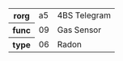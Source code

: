 <table>
    <tr>
      <th>rorg</th>
      <td>a5</td>
      <td>4BS Telegram</td>
    </tr>
    <tr>
      <th>func</th>
      <td>09</td>
      <td>Gas Sensor</td>
    </tr>
    <tr>
      <th>type</th>
      <td>06</td>
      <td>Radon</td>
    </tr>
  </table>